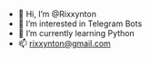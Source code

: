 - 👋 Hi, I’m @Rixxynton
- 👀 I’m interested in Telegram Bots
- 🌱 I’m currently learning Python
- 📫 rixxynton@gmail.com

<!---
Rixxynton/Rixxynton is a ✨ special ✨ repository because its `README.md` (this file) appears on your GitHub profile.
You can click the Preview link to take a look at your changes.
--->
